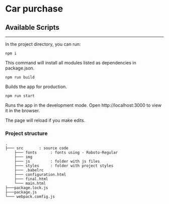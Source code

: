 #  Car purchase
## Available Scripts
___
In the project directory, you can run:

    npm i

This command will install all modules listed as dependencies in package.json.

    npm run build 
Builds the app for production.

    npm run start 
Runs the app in the development mode.
Open http://localhost:3000 to view it in the browser.

The page will reload if you make edits.

### Project structure
    .
    ├─── src       : source code
        ├─── fonts      : fonts using - Roboto-Regular
        ├─── img 
        ├─── js         : folder with js files
        ├─── styles     : folder with project styles
        ├─── .babelrc
        ├─── configuration.html 
        ├─── final.html
        └─── main.html
    ├───package.lock.js
    ├───package.js
    └─── webpack.comfig.js



